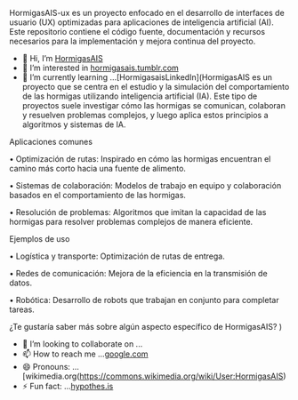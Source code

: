 HormigasAIS-ux es un proyecto enfocado en el desarrollo de interfaces de usuario (UX) optimizadas para aplicaciones de inteligencia artificial (AI). Este repositorio contiene el código fuente, documentación y recursos necesarios para la implementación y mejora continua del proyecto.

- 👋 Hi, I’m [HormigasAIS](https://marketingdigitallinkending.blogspot.com/?m=1)
- 👀 I’m interested in [hormigasais.tumblr.com](https://hormigasais.tumblr.com/?source=share)
- 🌱 I’m currently learning ...[HormigasaisLinkedIn](HormigasAIS es un proyecto que se centra en el estudio y la simulación del comportamiento de las hormigas utilizando inteligencia artificial (IA). Este tipo de proyectos suele investigar cómo las hormigas se comunican, colaboran y resuelven problemas complejos, y luego aplica estos principios a algoritmos y sistemas de IA. 

Aplicaciones comunes 

• Optimización de rutas: Inspirado en cómo las hormigas encuentran el camino más corto hacia una fuente de alimento. 

• Sistemas de colaboración: Modelos de trabajo en equipo y colaboración basados en el comportamiento de las hormigas. 

• Resolución de problemas: Algoritmos que imitan la capacidad de las hormigas para resolver problemas complejos de manera eficiente. 

Ejemplos de uso 

• Logística y transporte: Optimización de rutas de entrega. 

• Redes de comunicación: Mejora de la eficiencia en la transmisión de datos. 

• Robótica: Desarrollo de robots que trabajan en conjunto para completar tareas. 

¿Te gustaría saber más sobre algún aspecto específico de HormigasAIS?
)
- 💞️ I’m looking to collaborate on ...
- 📫 How to reach me ...[google.com](www.google.com/chrisquionez354@gmail.com)
- 😄 Pronouns: ...[wikimedia.org(https://commons.wikimedia.org/wiki/User:HormigasAIS)
- ⚡ Fun fact: ...[hypothes.is](https://hypothes.is/account/developer/HormigasAIS)

<!---
HormigasAIS-ux/HormigasAIS-ux is a ✨ special ✨ repository because its `README.md` (this file) appears on your GitHub profile.
You can click the Preview link to take a look at your changes.
--->

